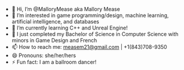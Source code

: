 - 👋 Hi, I’m @MalloryMease aka Mallory Mease
- 👀 I’m interested in game programming/design, machine learning, artificial intelligence, and databases
- 🌱 I’m currently learning C++ and Unreal Engine!
- 🎉 I just completed my Bachelor of Science in Computer Science with minors in Game Design and French
- 📫 How to reach me: measem21@gmail.com | +1(843)708-9350
- 😄 Pronouns: she/her/hers
- ⚡ Fun fact: I am a ballroom dancer!

